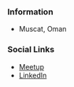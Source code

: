 ### Information


* Muscat, Oman

### Social Links
* [Meetup](https://www.meetup.com/muscat-owasp-meetup-group/)
* [LinkedIn](https://www.linkedin.com/company/owasp-muscat/)



